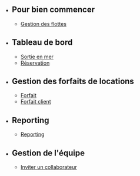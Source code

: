 - ## Pour bien commencer
    - [Gestion des flottes](/{{route}}/{{version}}/fleet)
- ## Tableau de bord
    - [Sortie en mer](/{{route}}/{{version}}/boat-trip)
    - [Réservation](/{{route}}/{{version}}/boat-trip)
- ## Gestion des forfaits de locations
    - [Forfait](/{{route}}/{{version}}/rental-package)
    - [Forfait client](/{{route}}/{{version}}/sailor-rental-package)
- ## Reporting
    - [Reporting](/{{route}}/{{version}}/team)
- ## Gestion de l'équipe
    - [Inviter un collaborateur](/{{route}}/{{version}}/team)
